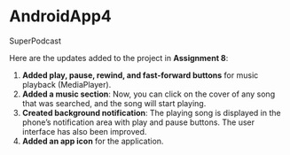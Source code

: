 # AndroidApp4
SuperPodcast

Here are the updates added to the project in **Assignment 8**:

1. **Added play, pause, rewind, and fast-forward buttons** for music playback (MediaPlayer).
2. **Added a music section**: Now, you can click on the cover of any song that was searched, and the song will start playing.
3. **Created background notification**: The playing song is displayed in the phone’s notification area with play and pause buttons. The user interface has also been improved.
4. **Added an app icon** for the application.
